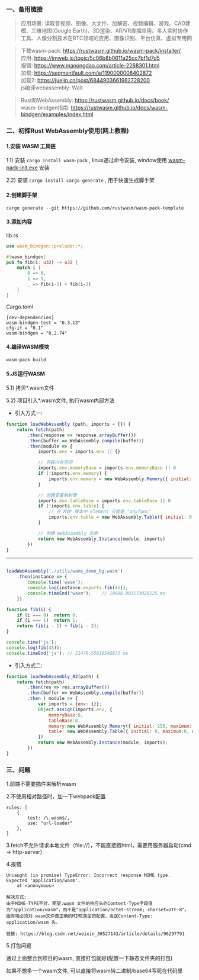 ### 一、备用链接

> 应用场景: 读取音视频、图像、大文件、加解密、视频编辑、游戏、CAD建模、三维地图(Google Earth)、3D渲染、AR/VR直播应用、多人实时协作工具、人像分割技术在RTC领域的应用、图像识别、平台仿真、虚拟专用网
  
> 下载wasm-pack: https://rustwasm.github.io/wasm-pack/installer/  
> 应用: https://imweb.io/topic/5c06b8b0611a25cc7bf1d7d5  
> 报错: https://www.manongdao.com/article-2268301.html  
> 加载: https://segmentfault.com/a/1190000008402872  
> 加载2: https://juejin.cn/post/6844903661982728200  
> js编译webassembly: Walt  
  
> Rust和WebAssembly: https://rustwasm.github.io/docs/book/  
> wasm-bindgen指南: https://rustwasm.github.io/docs/wasm-bindgen/examples/index.html

### 二、初探Rust WebAssembly使用(网上教程)

#### 1.安装 WASM 工具链

1.1) 安装 `cargo install wasm-pack` , linux通过命令安装, window使用 [wasm-pack-init.exe](https://rustwasm.github.io/wasm-pack/installer/) 安装

2.2) 安装 `cargo install cargo-generate` , 用于快速生成脚手架

#### 2.创建脚手架

```shell
cargo generate --git https://github.com/rustwasm/wasm-pack-template
```

#### 3.添加内容

lib.rs

```rust
use wasm_bindgen::prelude::*;  

#[wasm_bindgen]
pub fn fib(i: u32) -> u32 {
    match i {
        0 => 0,
        1 => 1,
        _ => fib(i-1) + fib(i-2)
    }
}
```

Cargo.toml

```
[dev-dependencies]
wasm-bindgen-test = "0.3.13"
cfg-if = "0.1"
wasm-bindgen = "0.2.74"
```

#### 4.编译WASM模块

```shell
wasm-pack build
```

#### 5.JS运行WASM

5.1) 拷贝*.wasm文件

5.2) 项目引入*.wasm文件, 执行wasm内部方法

- 引入方式一: 

```javascript
function loadWebAssembly (path, imports = {}) {
    return fetch(path)
        .then(response => response.arrayBuffer())
        .then(buffer => WebAssembly.compile(buffer))
        .then(module => {
            imports.env = imports.env || {}

            // 开辟内存空间
            imports.env.memoryBase = imports.env.memoryBase || 0
            if (!imports.env.memory) {
                imports.env.memory = new WebAssembly.Memory({ initial: 256 })
            }

            // 创建变量映射表
            imports.env.tableBase = imports.env.tableBase || 0
            if (!imports.env.table) {
                // 在 MVP 版本中 element 只能是 "anyfunc"
                imports.env.table = new WebAssembly.Table({ initial: 0, element: 'anyfunc' })
            }

            // 创建 WebAssembly 实例
            return new WebAssembly.Instance(module, imports)
        })
}
```

---

```javascript

loadWebAssembly('./utils/wams_demo_bg.wasm')
    .then(instance => {
        console.time('wasm');
        console.log(instance.exports.fib(45));
        console.timeEnd('wasm');    // 10088.003173828125 ms
    })

function fib(i) {
    if (i === 0)  return 0;
    if (i === 1)  return 1;
    return fib(i - 1) + fib(i - 2);
}

console.time('js');
console.log(fib(45));
console.timeEnd('js'); // 21470.55810546875 ms
```


- 引入方式二: 

```javascript
function loadWebAssembly_02(path) {
    return fetch(path)
        .then(res => res.arrayBuffer())
        .then(buffer => WebAssembly.compile(buffer))
        .then ( module => {
            var imports = {env: {}};
            Object.assign(imports.env, {
                memoryBase:0,
                tableBase:0,
                memory:new WebAssembly.Memory({ initial: 256, maximum: 256}),
                table: new WebAssembly.Table({ initial: 0, maximum:0, element:'anyfunc' })
            })
            return new WebAssembly.Instance(module, imports);
        })
}
```


### 三、问题
1.前端不需要插件来解析wasm

2.不使用相对路径时，加一下webpack配置

```
rules: [
    {
        test: /\.wasm$/,
        use: "url-loader"
    },
]
```

3.fetch不允许请求本地文件（file://），不能直接跑html，需要用服务器启动(cmd -> http-server)

4.报错

```
Uncaught (in promise) TypeError: Incorrect response MIME type. Expected 'application/wasm'.
    at <anonymous>
 
解决方式: 
由于MIME-TYPE不对，期望.wasm 文件的响应头的Content-Type字段值为"application/wasm"，而不是"application/octet-stream; charset=UTF-8"。服务端必须对.wasm文件做正确的MIME类型的配置，发送Content-Type: application/wasm 头。

链接: https://blog.csdn.net/weixin_30527143/article/details/96297791
```

5.打包问题

通过上面整合到项目的wasm, 直接打包就好(配置一下静态文件夹的打包)

如果不想多一个wasm文件, 可以直接将wasm转二进制/base64写死在代码里